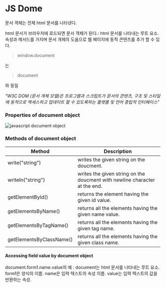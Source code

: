 

# JS Dome


문서 객체는 전체 html 문서를 나타낸다.

html 문서가 브라우저에 로드되면 문서 객체가 된다.: html 문서를 나타내는 루트 요소. 속성과 메서드를 가지며  문서 개체의 도움으로 웹 페이지에 동적 콘텐츠를 추가 할 수 있다.
 > window.document
 
는
 > document     
 
와 동일


 *"W3C DOM (문서 개체 모델)은 프로그램과 스크립트가 문서의 콘텐츠, 구조 및 스타일에 동적으로 액세스하고 업데이트 할 수 있도록하는 플랫폼 및 언어 중립적 인터페이스"* 

### Properties of document object

![javascript document object](https://static.javatpoint.com/images/javascript/dom.jpg)


### Methods of document object

| Method                   | Description                                                                |
|--------------------------|----------------------------------------------------------------------------|
| write("string")          | writes the given string on the doucment.                                   |
| writeln("string")        | writes the given string on the doucment with newline character at the end. |
| getElementById()         | returns the element having the given id value.                             |
| getElementsByName()      | returns all the elements having the given name value.                      |
| getElementsByTagName()   | returns all the elements having the given tag name.                        |
| getElementsByClassName() | returns all the elements having the given class name.                      |


#### Accessing field value by document object

 document.form1.name.value의 예 : 
document는 html 문서를 나타내는 루트 요소.
form1은 양식의 이름.
name은 입력 텍스트의 속성 이름.
value는 입력 텍스트의 값을 반환하는 속성.



